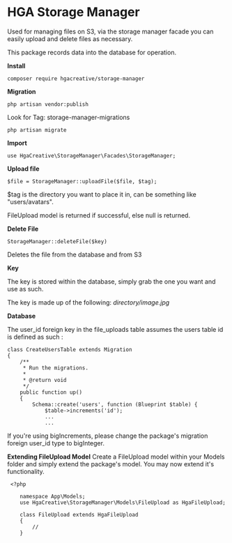 # HGA Storage Manager

Used for managing files on S3, via the storage manager facade you can easily upload and delete files as necessary.

This package records data into the database for operation.

**Install**

    composer require hgacreative/storage-manager

 **Migration**

    php artisan vendor:publish

Look for Tag: storage-manager-migrations

    php artisan migrate

**Import**

    use HgaCreative\StorageManager\Facades\StorageManager;

**Upload file**

	$file = StorageManager::uploadFile($file, $tag);

$tag is the directory you want to place it in, can be something like "users/avatars".

FileUpload model is returned if successful, else null is returned.

**Delete File**

    StorageManager::deleteFile($key)
Deletes the file from the database and from S3

**Key**

The key is stored within the database, simply grab the one you want and use as such.

The key is made up of the following: *directory/image.jpg*


**Database**

  The user_id foreign key in the file_uploads table assumes the users table id is defined as such :   

    class CreateUsersTable extends Migration
    {
        /**
         * Run the migrations.
         *
         * @return void
         */
        public function up()
        {
            Schema::create('users', function (Blueprint $table) {
                $table->increments('id');
                ...
                ...
If you're using bigIncrements, please change the package's migration foreign user_id type to bigInteger.

**Extending FileUpload Model**
Create a FileUpload model within your Models folder and simply extend the package's model. You may now extend it's functionality.

     <?php
        
        namespace App\Models;
        use HgaCreative\StorageManager\Models\FileUpload as HgaFileUpload;
        
        class FileUpload extends HgaFileUpload
        {
            //
        }

